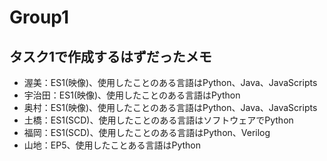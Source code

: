 # Group1 

## タスク1で作成するはずだったメモ
- 渥美：ES1(映像)、使用したことのある言語はPython、Java、JavaScripts
- 宇治田：ES1(映像)、使用したことのある言語はPython
- 奥村：ES1(映像)、使用したことのある言語はPython、Java、JavaScripts
- 土橋：ES1(SCD)、使用したことのある言語はソフトウェアでPython
- 福岡：ES1(SCD)、使用したことのある言語はPython、Verilog
- 山地：EP5、使用したことある言語はPython

